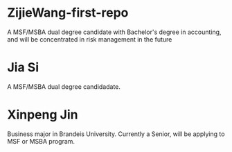 # ZijieWang-first-repo
A MSF/MSBA dual degree candidate with Bachelor's degree in accounting, and will be concentrated in risk management in the future

# Jia Si
A MSF/MSBA dual degree candidadate.

# Xinpeng Jin
Business major in Brandeis University. Currently a Senior, will be applying to MSF or MSBA program.
